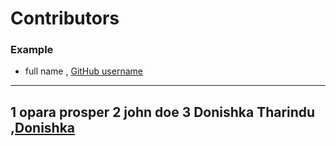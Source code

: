 # Contributors

### Example
- full name , [GitHub username](link)

---
1 opara prosper
2 john doe
3 Donishka Tharindu ,[Donishka](../../)
---